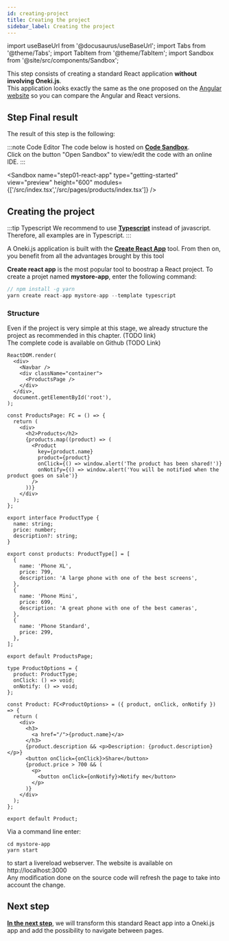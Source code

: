 ```yaml
---
id: creating-project
title: Creating the project
sidebar_label: Creating the project
---
```

import useBaseUrl from '@docusaurus/useBaseUrl';
import Tabs from '@theme/Tabs';
import TabItem from '@theme/TabItem';
import Sandbox from '@site/src/components/Sandbox';

This step consists of creating a standard React application **without involving Oneki.js**.<br/>
This application looks exactly the same as the one proposed on the [Angular website](https://angular.io/start) so you can compare the Angular and React versions.

## Step Final result
The result of this step is the following:

:::note Code Editor
The code below is hosted on **[Code Sandbox](http://codesandbox.io/)**. <br/>
Click on the button "Open Sandbox" to view/edit the code with an online IDE.
:::

<Sandbox 
  name="step01-react-app"
  type="getting-started"
  view="preview"
  height="600" 
  modules={['/src/index.tsx','/src/pages/products/index.tsx']} 
/>


## Creating the project

:::tip Typescript
We recommend to use **[Typescript](https://www.typescriptlang.org/)** instead of javascript. Therefore, all examples are in Typescript.
:::

A Oneki.js application is built with the <b><a href="https://create-react-app.dev/">Create React App</a></b> tool. From then on, you benefit from all the advantages brought by this tool

 **Create react app** is the most popular tool to boostrap a React project. To create a projet named **mystore-app**, enter the following command:

```javascript
// npm install -g yarn
yarn create react-app mystore-app --template typescript
```

### Structure
Even if the project is very simple at this stage, we already structure the project as recommended in this chapter. (TODO link)<br/>
The complete code is available on Github (TODO Link)

```tsx title="src/index.tsx"
ReactDOM.render(
  <div>
    <Navbar />
    <div className="container">
      <ProductsPage />
    </div>
  </div>,
  document.getElementById('root'),
);
```

```tsx title="src/pages/products/index.tsx"
const ProductsPage: FC = () => {
  return (
    <div>
      <h2>Products</h2>
      {products.map((product) => (
        <Product
          key={product.name}
          product={product}
          onClick={() => window.alert('The product has been shared!')}
          onNotify={() => window.alert('You will be notified when the product goes on sale')}
        />
      ))}
    </div>
  );
};

export interface ProductType {
  name: string;
  price: number;
  description?: string;
}

export const products: ProductType[] = [
  {
    name: 'Phone XL',
    price: 799,
    description: 'A large phone with one of the best screens',
  },
  {
    name: 'Phone Mini',
    price: 699,
    description: 'A great phone with one of the best cameras',
  },
  {
    name: 'Phone Standard',
    price: 299,
  },
];

export default ProductsPage;
```

```tsx title="src/modules/products/components/Product.tsx"
type ProductOptions = {
  product: ProductType;
  onClick: () => void;
  onNotify: () => void;
};

const Product: FC<ProductOptions> = ({ product, onClick, onNotify }) => {
  return (
    <div>
      <h3>
        <a href="/">{product.name}</a>
      </h3>
      {product.description && <p>Description: {product.description}</p>}
      <button onClick={onClick}>Share</button>
      {product.price > 700 && (
        <p>
          <button onClick={onNotify}>Notify me</button>
        </p>
      )}
    </div>
  );
};

export default Product;
```

Via a command line enter:
```
cd mystore-app
yarn start
```
to start a livereload webserver. The website is available on http://localhost:3000<br/>
Any modification done on the source code will refresh the page to take into account the change.

## Next step
**[In the next step](navigation)**, we will transform this standard React app into a Oneki.js app and add the possibility to navigate between pages.

<!-- Please note that the ***App*** component automatically configures:
<ul>
  <li>a <b>BrowserRouter</b>: if a BrowserRouter is not what you expect, you can configure it via props passed to <b>App</b></li>
  <li>a <b>Redux store</b>: if you want to provide your own redux store, you can pass it as a prop to <b>App</b></li>
</ul> -->